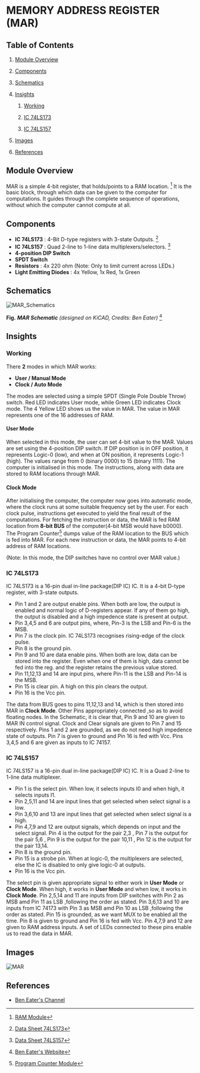 
# MEMORY ADDRESS REGISTER (MAR)

## Table of Contents
1. [Module Overview](#module-overview)
2. [Components](#components)
3. [Schematics](#schematics)
4. [Insights](#insights)
   
   1. [Working](#working)
   
   3. [IC 74LS173](#ic-74ls173)
      
   5. [IC 74LS157](#ic-74ls157)
5. [Images](#images)
6. [References](#references)

## Module Overview

MAR is a simple 4-bit register, that holds/points to a RAM location. [^1]
It is the basic block, through which data can be given to the computer for computations. It guides through the complete sequence of operations, without which the computer cannot compute at all.
 
## Components

- **IC 74LS173** : 4-Bit D-type registers with 3-state Outputs. [^4]
- **IC 74LS157** : Quad 2-line to 1-line data multiplexers/selectors. [^5]
- **4-position DIP Switch**
- **SPDT Switch**
- **Resistors** : 4x 220 ohm (Note: Only to limit current across LEDs.)
- **Light Emitting Diodes** : 4x Yellow, 1x Red, 1x Green

## Schematics

![MAR_Schematics](https://eater.net/schematics/mar.png)

**Fig.** ***MAR Schematic*** *(designed on KiCAD, Credits: Ben Eater)* [^2]

## Insights

### Working

There **2** modes in which MAR works:
- **User / Manual Mode**
- **Clock / Auto Mode**

The modes are selected using a simple SPDT (Single Pole Double Throw) switch. Red LED indicates User mode, while Green LED indicates Clock mode.
The 4 Yellow LED shows us the value in MAR. The value in MAR represents one of the 16 addresses of RAM.

#### User Mode

When selected in this mode, the user can set 4-bit value to the MAR. Values are set using the 4-position DIP switch. If DIP position is in OFF position, it represents Logic-0 (low), and when at ON position, it represents Logic-1 (high). The values range from 0 (binary 0000) to 15 (binary 1111). The computer is initialised in this mode. The instructions, along with data are stored to RAM locations through MAR.

#### Clock Mode

After initialising the computer, the computer now goes into automatic mode, where the clock runs at some suitable frequency set by the user. For each clock pulse, instructions get executed to yield the final result of the computations. For fetching the instruction or data, the MAR is fed RAM location from **8-bit BUS** of the computer(4-bit MSB would have b0000). The Program Counter[^3] dumps value of the RAM location to the BUS which is fed into MAR. For each new instruction or data, the MAR points to 4-bit address of RAM locations.

(Note: In this mode, the DIP switches have no control over MAR value.) 

### IC 74LS173 

IC 74LS173 is a 16-pin dual in-line package(DIP IC) IC. It is a 4-bit D-type register, with 3-state outputs.
* Pin 1 and 2 are output enable pins. When both are low, the output is enabled and normal logic of D-registers appear. If any of them go high, the output is disabled and a high impedence state is present at output.
* Pin 3,4,5 and 6 are output pins, where, Pin-3 is the LSB and Pin-6 is the MSB.
* Pin 7 is the clock pin. IC 74LS173 recognises rising-edge of the clock pulse.
* Pin 8 is the ground pin.
* Pin 9 and 10 are data enable pins. When both are low, data can be stored into the register. Even when one of them is high, data cannot be fed into the reg. and the register retains the previous value stored.
* Pin 11,12,13 and 14 are input pins, where Pin-11 is the LSB and Pin-14 is the MSB.
* Pin 15 is clear pin. A high on this pin clears the output.
* Pin 16 is the Vcc pin.

The data from BUS goes to pins 11,12,13 and 14, which is then stored into MAR in **Clock Mode**. Other Pins appropriately connected ,so as to avoid floating nodes.
In the Schematic, it is clear that, Pin 9 and 10 are given to MAR IN control signal. Clock and Clear signals are given to Pin 7 and 15 respectively.
Pins 1 and 2 are grounded, as we do not need high impedence state of outputs. Pin 7 is given to ground and Pin 16 is fed with Vcc.
Pins 3,4,5 and 6 are given as inputs to IC 74157.

### IC 74LS157  

IC 74LS157 is a 16-pin dual in-line package(DIP IC) IC. It is a Quad 2-line to 1-line data multiplexer.
* Pin 1 is the select pin. When low, it selects inputs I0 and when high, it selects inputs I1.
* Pin 2,5,11 and 14 are input lines that get selected when select signal is a low.
* Pin 3,6,10 and 13 are input lines that get selected when select signal is a high.
* Pin 4,7,9 and 12 are output signals, which depends on input and the select signal. Pin 4 is the output for the pair 2,3 , Pin 7 is the output for the pair 5,6 , Pin 9 is the output for the pair 10,11 , Pin 12 is the output for the pair 13,14.
* Pin 8 is the ground pin.
* Pin 15 is a strobe pin. When at logic-0, the multiplexers are selected, else the IC is disabled to only give logic-0 at outputs.
* Pin 16 is the Vcc pin.

The select pin is given appropriate signal to either work in **User Mode** or **Clock Mode**. When high, it works in **User Mode** and when low, it works in **Clock Mode**.
Pin 2,5,14 and 11 are inputs from DIP switches with Pin 2 as MSB amd Pin 11 as LSB ,following the order as stated.
Pin 3,6,13 and 10 are inputs from IC 74173 with Pin 3 as MSB amd Pin 10 as LSB ,following the order as stated.
Pin 15 is grounded, as we want MUX to be enabled all the time. Pin 8 is given to ground and Pin 16 is fed with Vcc.
Pin 4,7,9 and 12 are given to RAM address inputs. A set of LEDs connected to these pins enable us to read the data in MAR.

## Images

![MAR](https://github.com/Abhilash-bhat/EightBitComputer/assets/78137287/ac9a3df8-44d2-494f-ad8f-b8ccaf32dc62)



## References

[^1]: [RAM Module](https://github.com/Abhilash-bhat/EightBitComputer/blob/main/Random%20Access%20Memory.md)

[^2]: [Ben Eater's Website](https://eater.net/8bit)

[^3]: [Program Counter Module](https://github.com/Abhilash-bhat/EightBitComputer/blob/main/Program%20Counter.md)

[^4]: [Data Sheet 74LS173](https://eater.net/datasheets/74ls173.pdf)

[^5]: [Data Sheet 74LS157](https://eater.net/datasheets/74ls157.pdf)

* [Ben Eater's Channel](https://www.youtube.com/playlist?list=PLowKtXNTBypGqImE405J2565dvjafglHU)
